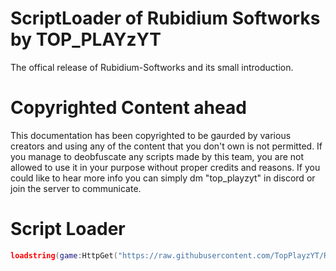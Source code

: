 # ScriptLoader of Rubidium Softworks by TOP_PLAYzYT
The offical release of Rubidium-Softworks and its small introduction.

# Copyrighted Content ahead
This documentation has been copyrighted to be gaurded by various creators and using any of the content that you don't own is not permitted.
If you manage to deobfuscate any scripts made by this team, you are not allowed to use it in your purpose without proper credits and reasons.
If you could like to hear more info you can simply dm "top_playzyt" in discord or join the server to communicate. 

# Script Loader
```lua
loadstring(game:HttpGet("https://raw.githubusercontent.com/TopPlayzYT/Rubidium-Softworks/ScriptLoader/Library"))()
```
